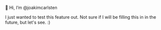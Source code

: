 👋 Hi, I’m @joakimcarlsten

I just wanted to test this feature out. Not sure if I will be filling this in in the future, but let's see. :)

<!---
joakimcarlsten/joakimcarlsten is a ✨ special ✨ repository because its `README.md` (this file) appears on your GitHub profile.
You can click the Preview link to take a look at your changes.
--->
